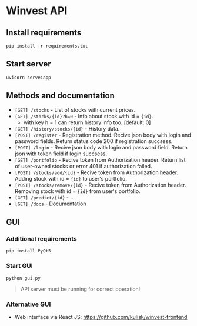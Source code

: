 # Winvest API
## Install requirements
```
pip install -r requirements.txt
```
## Start server
```
uvicorn serve:app
```
## Methods and documentation
- `[GET] /stocks` - List of stocks with current prices.
- `[GET] /stocks/{id}?h=0` - Info about stock with id = `{id}`.  
    - with key h = 1 can return history info too. [default: 0]
- `[GET] /history/stocks/{id}` - History data.
- `[POST] /register` - Registration method. Recive json body with login and password fields. Return status code 200 if registration succsess.
- `[POST] /login` - Recive json body with login and password field. Return json with token field if login succsess.
- `[GET] /portfolio` - Recive token from Authorization header. Return list of user-owned stocks or error 401 if authorization failed.
- `[POST] /stocks/add/{id}` - Recive token from Authorization header. Adding stock with id = `{id}` to user's portfolio.
- `[POST] /stocks/remove/{id}` - Recive token from Authorization header. Removing stock with id = `{id}` from user's portfolio.
- `[GET] /predict/{id}` - ...
- `[GET] /docs` - Documentation

## GUI
### Additional requirements
```
pip install PyQt5
```
### Start GUI
```
python gui.py
```
> API server must be running for correct operation!
### Alternative GUI
- Web interface via React JS: https://github.com/kulisk/winvest-frontend